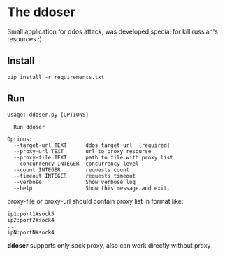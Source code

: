 # The ddoser
Small application for ddos attack, was developed special for kill russian's resources :)  
## Install 
```shell
pip install -r requirements.txt
```
## Run
```shell
Usage: ddoser.py [OPTIONS]

  Run ddoser

Options:
  --target-url TEXT      ddos target url  [required]
  --proxy-url TEXT       url to proxy resourse
  --proxy-file TEXT      path to file with proxy list
  --concurrency INTEGER  concurrency level
  --count INTEGER        requests count
  --timeout INTEGER      requests timeout
  --verbose              Show verbose log
  --help                 Show this message and exit.
```
proxy-file or proxy-url should contain proxy list in format like:
```text
ip1:port1#sock5
ip2:port2#sock4
...
ipN:portN#sock4
```
**ddoser** supports only sock proxy, also can work directly without proxy
